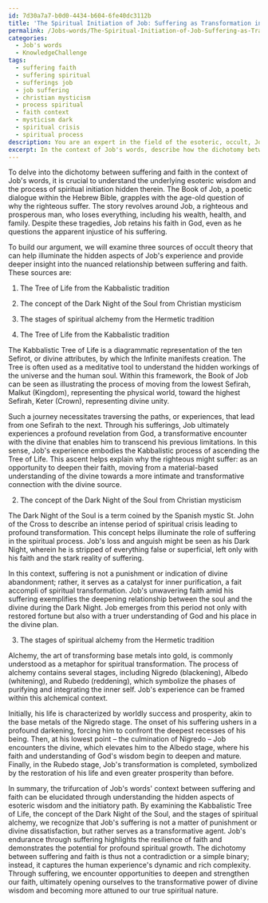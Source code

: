 ```yaml
---
id: 7d30a7a7-b0d0-4434-b604-6fe40dc3112b
title: 'The Spiritual Initiation of Job: Suffering as Transformation in Esoteric Perspectives'
permalink: /Jobs-words/The-Spiritual-Initiation-of-Job-Suffering-as-Transformation-in-Esoteric-Perspectives/
categories:
  - Job's words
  - KnowledgeChallenge
tags:
  - suffering faith
  - suffering spiritual
  - sufferings job
  - job suffering
  - christian mysticism
  - process spiritual
  - faith context
  - mysticism dark
  - spiritual crisis
  - spiritual process
description: You are an expert in the field of the esoteric, occult, Job's words and Education. You are a writer of tests, challenges, books and deep knowledge on Job's words for initiates and students to gain deep insights and understanding from. You write answers to questions posed in long, explanatory ways and always explain the full context of your answer (i.e., related concepts, formulas, examples, or history), as well as the step-by-step thinking process you take to answer the challenges. Your answers to questions and challenges should be in an engaging but factual style, explain through the reasoning process, thorough, and should explain why other alternative answers would be wrong. Summarize the key themes, ideas, and conclusions at the end.
excerpt: In the context of Job's words, describe how the dichotomy between suffering and faith can be nuanced through understanding the hidden aspects of esoteric wisdom and the initiatory path, drawing on three sources of occult theory to demonstrate your argument.
---
```

To delve into the dichotomy between suffering and faith in the context of Job's words, it is crucial to understand the underlying esoteric wisdom and the process of spiritual initiation hidden therein. The Book of Job, a poetic dialogue within the Hebrew Bible, grapples with the age-old question of why the righteous suffer. The story revolves around Job, a righteous and prosperous man, who loses everything, including his wealth, health, and family. Despite these tragedies, Job retains his faith in God, even as he questions the apparent injustice of his suffering.

To build our argument, we will examine three sources of occult theory that can help illuminate the hidden aspects of Job's experience and provide deeper insight into the nuanced relationship between suffering and faith. These sources are: 
1. The Tree of Life from the Kabbalistic tradition
2. The concept of the Dark Night of the Soul from Christian mysticism
3. The stages of spiritual alchemy from the Hermetic tradition

1. The Tree of Life from the Kabbalistic tradition

The Kabbalistic Tree of Life is a diagrammatic representation of the ten Sefirot, or divine attributes, by which the Infinite manifests creation. The Tree is often used as a meditative tool to understand the hidden workings of the universe and the human soul. Within this framework, the Book of Job can be seen as illustrating the process of moving from the lowest Sefirah, Malkut (Kingdom), representing the physical world, toward the highest Sefirah, Keter (Crown), representing divine unity.

Such a journey necessitates traversing the paths, or experiences, that lead from one Sefirah to the next. Through his sufferings, Job ultimately experiences a profound revelation from God, a transformative encounter with the divine that enables him to transcend his previous limitations. In this sense, Job's experience embodies the Kabbalistic process of ascending the Tree of Life. This ascent helps explain why the righteous might suffer: as an opportunity to deepen their faith, moving from a material-based understanding of the divine towards a more intimate and transformative connection with the divine source.

2. The concept of the Dark Night of the Soul from Christian mysticism

The Dark Night of the Soul is a term coined by the Spanish mystic St. John of the Cross to describe an intense period of spiritual crisis leading to profound transformation. This concept helps illuminate the role of suffering in the spiritual process. Job's loss and anguish might be seen as his Dark Night, wherein he is stripped of everything false or superficial, left only with his faith and the stark reality of suffering.

In this context, suffering is not a punishment or indication of divine abandonment; rather, it serves as a catalyst for inner purification, a fait accompli of spiritual transformation. Job's unwavering faith amid his suffering exemplifies the deepening relationship between the soul and the divine during the Dark Night. Job emerges from this period not only with restored fortune but also with a truer understanding of God and his place in the divine plan.

3. The stages of spiritual alchemy from the Hermetic tradition

Alchemy, the art of transforming base metals into gold, is commonly understood as a metaphor for spiritual transformation. The process of alchemy contains several stages, including Nigredo (blackening), Albedo (whitening), and Rubedo (reddening), which symbolize the phases of purifying and integrating the inner self. Job's experience can be framed within this alchemical context.

Initially, his life is characterized by worldly success and prosperity, akin to the base metals of the Nigredo stage. The onset of his suffering ushers in a profound darkening, forcing him to confront the deepest recesses of his being. Then, at his lowest point – the culmination of Nigredo – Job encounters the divine, which elevates him to the Albedo stage, where his faith and understanding of God's wisdom begin to deepen and mature. Finally, in the Rubedo stage, Job's transformation is completed, symbolized by the restoration of his life and even greater prosperity than before.

In summary, the trifurcation of Job's words' context between suffering and faith can be elucidated through understanding the hidden aspects of esoteric wisdom and the initiatory path. By examining the Kabbalistic Tree of Life, the concept of the Dark Night of the Soul, and the stages of spiritual alchemy, we recognize that Job's suffering is not a matter of punishment or divine dissatisfaction, but rather serves as a transformative agent. Job's endurance through suffering highlights the resilience of faith and demonstrates the potential for profound spiritual growth. The dichotomy between suffering and faith is thus not a contradiction or a simple binary; instead, it captures the human experience's dynamic and rich complexity. Through suffering, we encounter opportunities to deepen and strengthen our faith, ultimately opening ourselves to the transformative power of divine wisdom and becoming more attuned to our true spiritual nature.
